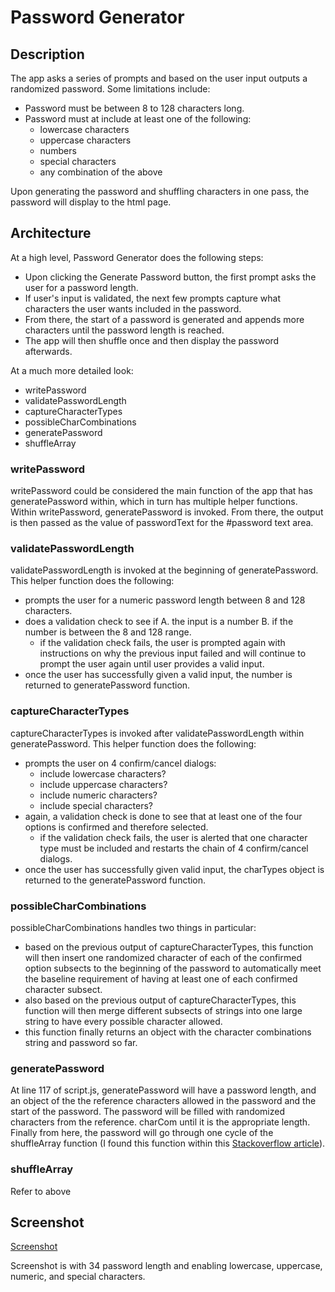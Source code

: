 # Password Generator

## Description
The app asks a series of prompts and based on the user input outputs a randomized password. Some limitations include:
  - Password must be between 8 to 128 characters long.
  - Password must at include at least one of the following: 
    - lowercase characters
    - uppercase characters
    - numbers
    - special characters
    - any combination of the above

Upon generating the password and shuffling characters in one pass, the password will display to the html page.

## Architecture

At a high level, Password Generator does the following steps:
  - Upon clicking the Generate Password button, the first prompt asks the user for a password length.
  - If user's input is validated, the next few prompts capture what characters the user wants included in the password.
  - From there, the start of a password is generated and appends more characters until the password length is reached.
  - The app will then shuffle once and then display the password afterwards.

At a much more detailed look:

- writePassword
- validatePasswordLength
- captureCharacterTypes
- possibleCharCombinations
- generatePassword
- shuffleArray

### writePassword
writePassword could be considered the main function of the app that has generatePassword within, which in turn has multiple helper functions. Within writePassword, generatePassword is invoked. From there, the output is then passed as the value of passwordText for the #password text area.

### validatePasswordLength
validatePasswordLength is invoked at the beginning of generatePassword. This helper function does the following:
  - prompts the user for a numeric password length between 8 and 128 characters.
  - does a validation check to see if A. the input is a number B. if the number is between the 8 and 128 range. 
    - if the validation check fails, the user is prompted again with instructions on why the previous input failed and will continue to prompt the user again until user provides a valid input.
  - once the user has successfully given a valid input, the number is returned to generatePassword function.

### captureCharacterTypes
captureCharacterTypes is invoked after validatePasswordLength within generatePassword. This helper function does the following:
  - prompts the user on 4 confirm/cancel dialogs:
    - include lowercase characters?
    - include uppercase characters?
    - include numeric characters?
    - include special characters?
  - again, a validation check is done to see that at least one of the four options is confirmed and therefore selected. 
    - if the validation check fails, the user is alerted that one character type must be included and restarts the chain of 4 confirm/cancel dialogs.
  - once the user has successfully given valid input, the charTypes object is returned to the generatePassword function.

### possibleCharCombinations
possibleCharCombinations handles two things in particular:
  - based on the previous output of captureCharacterTypes, this function will then insert one randomized character of each of the confirmed option subsects to the beginning of the password to automatically meet the baseline requirement of having at least one of each confirmed character subsect.
  - also based on the previous output of captureCharacterTypes, this function will then merge different subsects of strings into one large string to have every possible character allowed.
  - this function finally returns an object with the character combinations string and password so far.


### generatePassword
At line 117 of script.js, generatePassword will have a password length, and an object of the the reference characters allowed in the password and the start of the password. The password will be filled with randomized characters from the reference. charCom until it is the appropriate length. Finally from here, the password will go through one cycle of the shuffleArray function (I found this function within this [Stackoverflow article](https://stackoverflow.com/questions/2450954/how-to-randomize-shuffle-a-javascript-array)).

### shuffleArray
Refer to above

## Screenshot
[Screenshot](./assets/images/screenshot.png)

Screenshot is with 34 password length and enabling lowercase, uppercase, numeric, and special characters.

